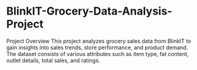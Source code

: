# BlinkIT-Grocery-Data-Analysis-Project
Project Overview  This project analyzes grocery sales data from BlinkIT to gain insights into sales trends, store performance, and product demand. The dataset consists of various attributes such as item type, fat content, outlet details, total sales, and ratings.

